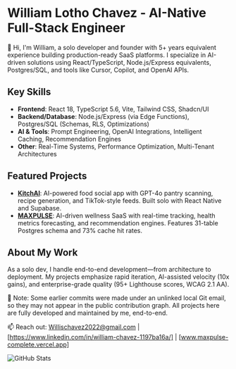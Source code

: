 # William Lotho Chavez - AI-Native Full-Stack Engineer

👋 Hi, I'm William, a solo developer and founder with 5+ years equivalent experience building production-ready SaaS platforms. I specialize in AI-driven solutions using React/TypeScript, Node.js/Express equivalents, Postgres/SQL, and tools like Cursor, Copilot, and OpenAI APIs.

## Key Skills
- **Frontend**: React 18, TypeScript 5.6, Vite, Tailwind CSS, Shadcn/UI
- **Backend/Database**: Node.js/Express (via Edge Functions), Postgres/SQL (Schemas, RLS, Optimizations)
- **AI & Tools**: Prompt Engineering, OpenAI Integrations, Intelligent Caching, Recommendation Engines
- **Other**: Real-Time Systems, Performance Optimization, Multi-Tenant Architectures

## Featured Projects
- **[KitchAI](https://github.com/KitchAIv1/version1)**: AI-powered food social app with GPT-4o pantry scanning, recipe generation, and TikTok-style feeds. Built solo with React Native and Supabase.
- **[MAXPULSE](https://github.com/KitchAIv1/maxpulse-complete)**: AI-driven wellness SaaS with real-time tracking, health metrics forecasting, and recommendation engines. Features 31-table Postgres schema and 73% cache hit rates.

## About My Work
As a solo dev, I handle end-to-end development—from architecture to deployment. My projects emphasize rapid iteration, AI-assisted velocity (10x gains), and enterprise-grade quality (95+ Lighthouse scores, WCAG 2.1 AA).

🧩 Note: Some earlier commits were made under an unlinked local Git email, so they may not appear in the public contribution graph. All projects here are fully developed and maintained by me, end-to-end.

📫 Reach out: Willischavez2022@gmail.com | [https://www.linkedin.com/in/william-chavez-1197ba16a/] | [www.maxpulse-complete.vercel.app]

![GitHub Stats](https://github-readme-stats.vercel.app/api?username=KitchAIv1&show_icons=true&theme=radical)
